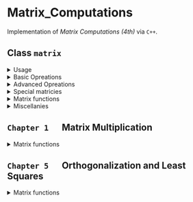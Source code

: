 # Matrix_Computations
Implementation of *Matrix Computations (4th)* via `C++`.

## Class `matrix`

<details>
<summary>Usage</summary>

```cpp
#include "includes/matrix.h"
```
</details>
<details>
<summary>Basic Opreations</summary>

-   <details>
    <summary>Create matrix</summary>

    ```cpp
    matrix<_T> M(n,m);          // creates M as a n-by-m matrix of type _T with 0 ...
    matrix<_T> M(n,m,{...});    // or elements listed in {...} with column-first order
    matrix<_T> M(Size,{...});   // Size is a matrix of at least 2 element.
    ```
    - Examples
        ```cpp
        matrix<int> M(2,2);
        matrix<int> M(2,2,{1,2,3});
        matrix<int> M(2,2,{1,2,3,4,5});
        matrix<int> M(matrix<int>(2,1,{2,2}),{});
        ```
        define
        <p align="center"><img src="https://latex.codecogs.com/png.latex?\begin{bmatrix}0&0\\0&0\end{bmatrix},\quad\begin{bmatrix}1&2\\3&0\end{bmatrix},\quad\begin{bmatrix}1&2\\3&4\end{bmatrix},\quad\begin{bmatrix}0&0\\0&0\end{bmatrix}."></p>
    </details>



-   <details>
    <summary>Get/set single element</summary>

    There are two ways to get element of a matrix, via **index** or **subscripts**. Index starts from 0 at upper-left corner, and increases 1 by moving down or moving to the top of the next column. Subscripts starts from (0,0) at upper-left corner.
    ```cpp
    M.get(i);        // get via index i.
    M.get(i,j);      // get via subscripts (i,j).
    M[i][j]=...;     // set via subscrpits (i,j).
    ```
    </details>

-   <details>
    <summary>Get submatrix</summary>

    ```cpp
    M[I];           // I is an index matrix.
    M.get(I);
    M.get(R,L);     // R is index matrix of row and L is of column.
    ```
    - Example
        ```cpp
        matrix<int>(2,2,{1,2,3,4}).submtr(matrix<int>(2,1,{0,0}),matrix<int>(1,2,{1,0}));   // [2,1;2,1]
        ```
    </details>

-   <details>
    <summary>Set submatrix</summary>

    ```cpp
    M.set(I,V);         // I is index matrix, V is value matrix with same element number of I.
    ```
    </details>
</details>

<details>
<summary>Advanced Opreations</summary>

```cpp
M.T();              // return conjugate of M.
M.T(0);             // return transpose of M.
M*N;                // point-wise multiplication of two same-size matricies.
M/N;                // point-wise division of two same-size matricies.
M^N;                // matrix multiplication.
```
</details>

<details>
<summary>Special matricies</summary>

```cpp
eye(n);             // create an identity matrix of size n.
ones(Size);         // create an all-1 matrix of size matrix Size.
zeros(Size);        // create an all-0 matrix of size matrix Size.
linspace(n,m,d);    // create a row-1 matrix, starting from n,
                    // increasing by d, and ending with the number
                    // whose next step will be greater than m.
```
</details>

<details>
<summary>Matrix functions</summary>

```cpp
min(M);             // return a row-1 matrix consisting of minimum value of each column.
max(M);             // return a row-1 matrix consisting of maximum value of each column.
chs(M,f);           // return a row-1 matrix consisting of maximum value of each column
                    // by the comparing function f.
                    // Example: For int matrix M,
                    //      chs(M,(bool(*)(const int&,const int&))
                    //      ([](const int& a,const int& b)->bool{return a>=b;}));)=max(M).
size(M);            // return a 2-by-1 matrix indicating row and column numbers.
numel(M);           // return the number of elements.
reshape(M,Size);    // Size is an at-least-2-element matrix.
vecnorm(M,p=2);     // return a row-1 matrix consisting of lp norm of each column.
diag(M,n=0);        // return the n-offset diagonal of M as a row-1 matrix.
utri(M,n=0);
ltri(M,n=0);        // return the upper/lower part of M with offset n;
apply(M,f);         // apply f to each element of M.
find(M);            // for a bool M, return a row-1 matrix consisting of the location of all trues.
find(M,false);      // for a bool M, return a row-1 matrix consisting of the location of the first true.
```
</details>

<details>
<summary>Miscellanies</summary>

```cpp
simplex(M);         // solve linear programming problem via two-phase method.
```
</details>

## `Chapter 1` &emsp; Matrix Multiplication

<details>
<summary>Matrix functions</summary>

```cpp
fft2(M);        // conduct FFT to each column of a power-of-2-row M.
fht(M);         // conduct FHT to each column of a power-of-2-row M.
```
</details>

## `Chapter 5` &emsp; Orthogonalization and Least Squares

<details>
<summary>Matrix functions</summary>

```cpp
QR(M);          // Solve QR decomposition of M.
                // Q = get<0>(QR(M)); R = get<1>(QR(M));
```
</details>